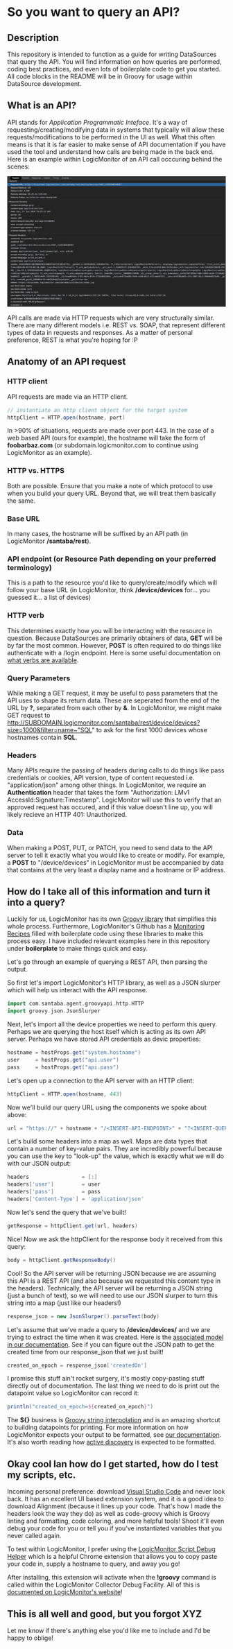 # So you want to query an API?
## Description
This repository is intended to function as a guide for writing DataSources that query the API.
You will find information on how queries are performed, coding best practices, and even lots of boilerplate code to get you started.
All code blocks in the README will be in Groovy for usage within DataSource development.

## What is an API?
API stands for *Application Programmatic Inteface*.  It's a way of requesting/creating/modifying data in systems that typically will allow these requests/modifications to be performed in the UI as well.
What this often means is that it is far easier to make sense of API documentation if you have used the tool and understand how calls are being made in the back end.
Here is an example within LogicMonitor of an API call occcuring behind the scenes:

[![LogicMonitor Device GET](/screenshots/Device_get.png)](https://github.com/ianbloom/REST-API-Groovy-Tutorial/blob/master/screenshots/Device_get.png)

API calls are made via HTTP requests which are very structurally similar.  There are many different models i.e. REST vs. SOAP, that represent different types of data in requests and responses.
As a matter of personal preference, REST is what you're hoping for :P

## Anatomy of an API request
### HTTP client
API requests are made via an HTTP client.

```groovy
// instantiate an http client object for the target system
httpClient = HTTP.open(hostname, port)
```

In >90% of situations, requests are made over port 443.  In the case of a web based API (ours for example), the hostname will take the form of **foobarbaz.com** (or subdomain.logicmonitor.com to continue using LogicMonitor as an example).

### HTTP vs. HTTPS
Both are possible.  Ensure that you make a note of which protocol to use when you build your query URL.  Beyond that, we will treat them basically the same.

### Base URL
In many cases, the hostname will be suffixed by an API path (in LogicMonitor **/santaba/rest**).

### API endpoint (or Resource Path depending on your preferred terminology)
This is a path to the resource you'd like to query/create/modify which will follow your base URL (in LogicMonitor, think **/device/devices** for... you guessed it... a list of devices)

### HTTP verb
This determines exactly how you will be interacting with the resource in question.  Because DataSources are primarily obtainers of data, **GET** will be by far the most common.  However, **POST** is often required to do things like authenticate with a /login endpoint.  Here is some useful documentation on [what verbs are available](https://developer.mozilla.org/en-US/docs/Web/HTTP/Methods).

### Query Parameters
While making a GET request, it may be useful to pass parameters that the API uses to shape its return data.  These are seperated from the end of the URL by **?**, separated from each other by **&**.
In LogicMonitor, we might make GET request to http://SUBDOMAIN.logicmonitor.com/santaba/rest/device/devices?size=1000&filter=name~"SQL" to ask for the first 1000 devices whose hostnames contain **SQL**.

### Headers
Many APIs require the passing of headers during calls to do things like pass credentials or cookies, API version, type of content requested i.e. "application/json" among other things.  In LogicMonitor, we require an **Authentication** header that takes the form "Authorization: LMv1 AccessId:Signature:Timestamp".  LogicMonitor will use this to verify that an approved request has occured, and if this value doesn't line up, you will likely recieve an HTTP 401: Unauthorized.

### Data
When making a POST, PUT, or PATCH, you need to send data to the API server to tell it exactly what you would like to create or modify.  For example, a **POST** to "/device/devices" in LogicMonitor must be accompanied by data that contains at the very least a display name and a hostname or IP address.

## How do I take all of this information and turn it into a query?

Luckily for us, LogicMonitor has its own [Groovy library](https://www.logicmonitor.com/support/terminology-syntax/scripting-support/access-a-website-from-groovy/) that simplifies this whole process.  Furthermore, LogicMonitor's Github has a [Monitoring Recipes](https://github.com/logicmonitor/monitoring-recipes) filled with boilerplate code using these libraries to make this process easy.  I have included relevant examples here in this repository under **boilerplate** to make things quick and easy.

Let's go through an example of querying a REST API, then parsing the output.

So first let's import LogicMonitor's HTTP library, as well as a JSON slurper which will help us interact with the API response.

```groovy
import com.santaba.agent.groovyapi.http.HTTP
import groovy.json.JsonSlurper
```

Next, let's import all the device properties we need to perform this query.  Perhaps we are querying the host itself which is acting as its own API server.  Perhaps we have stored API credentials as devic properties:

```groovy
hostname = hostProps.get("system.hostname")
user     = hostProps.get("api.user")
pass     = hostProps.get("api.pass")
```

Let's open up a connection to the API server with an HTTP client:

```groovy
httpClient = HTTP.open(hostname, 443)
```

Now we'll build our query URL using the components we spoke about above:

```groovy
url = "https://" + hostname + "/<INSERT-API-ENDPOINT>" + "?<INSERT-QUERY-PARAMETERS>" + "&<ONE-MORE-PARAMETER>"
```

Let's build some headers into a map as well.  Maps are data types that contain a number of key-value pairs.  They are incredibly powerful because you can use the key to "look-up" the value, which is exactly what we will do with our JSON output:

```groovy
headers                 = [:]
headers['user']         = user
headers['pass']         = pass
headers['Content-Type'] = 'application/json'
```

Now let's send the query that we've built!

```groovy
getResponse = httpClient.get(url, headers)
```

Nice! Now we ask the httpClient for the response body it received from this query:

```groovy
body = httpClient.getResponseBody()
```

Cool!  So the API server will be returning JSON because we are assuming this API is a REST API (and also because we requested this content type in the headers).  Technically, the API server will be returning a JSON string (just a bunch of text), so we will need to use our JSON slurper to turn this string into a map (just like our headers!)

```groovy
response_json = new JsonSlurper().parseText(body)
```

Let's assume that we've made a query to **/device/devices/<SOME-DEVICE-ID>** and we are trying to extract the time when it was created.  Here is the [associated model in our documentation](https://www.logicmonitor.com/swagger-ui-master/dist/#/Devices/getDeviceById).  See if you can figure out the JSON path to get the created time from our response_json that we just built!

```groovy
created_on_epoch = response_json['createdOn']
```

I promise this stuff ain't rocket surgery, it's mostly copy-pasting stuff directly out of documentation.  The last thing we need to do is print out the datapoint value so LogicMonitor can record it:

```groovy
println("created_on_epoch=${created_on_epoch}")
```

The **${}** business is [Groovy string interpolation](https://groovy-lang.org/syntax.html#_string_interpolation) and is an amazing shortcut to building datapoints for printing.  For more information on how LogicMonitor expects your output to be formatted, see [our documentation](https://www.logicmonitor.com/support/logicmodules/datasources/data-collection-methods/scripted-data-collection-overview).  It's also worth reading how [active discovery](https://www.logicmonitor.com/support/logicmodules/datasources/active-discovery/script-active-discovery) is expected to be formatted.

## Okay cool Ian how do I get started, how do I test my scripts, etc.

Incoming personal preference: download [Visual Studio Code](https://code.visualstudio.com/) and never look back.  It has an excellent UI based extension system, and it is a good idea to download Alignment (because it lines up your code.  That's how I made the headers look the way they do) as well as code-groovy which is Groovy linting and formatting, code coloring, and more helpful tools!  Shoot it'll even debug your code for you or tell you if you've instantiated variables that you never called again.

To test within LogicMonitor, I prefer using the [LogicMonitor Script Debug Helper](https://chrome.google.com/webstore/detail/logicmonitor-script-debug/ijojgoccfeggejpbhdahmeijjhpdjklf?authuser=1&_ga=2.34302374.602529484.1593289148-1947610191.1591034734) which is a helpful Chrome extension that allows you to copy paste your code in, supply a hostname to query, and away you go!

After installing, this extension will activate when the **!groovy** command is called within the LogicMonitor Collector Debug Facility.  All of this is [documented on LogicMonitor's website](https://www.logicmonitor.com/support/terminology-syntax/scripting-support/script-troubleshooting)!

## This is all well and good, but you forgot XYZ

Let me know if there's anything else you'd like me to include and I'd be happy to oblige!